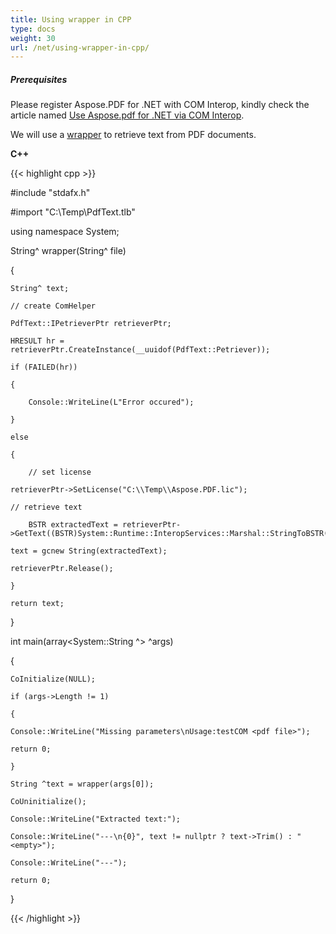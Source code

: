 ```yaml
---
title: Using wrapper in CPP
type: docs
weight: 30
url: /net/using-wrapper-in-cpp/
---
```


##### **Prerequisites**
Please register Aspose.PDF for .NET with COM Interop, kindly check the article named [Use Aspose.pdf for .NET via COM Interop](/pdf/net/use-aspose-pdf-for-net-via-com-interop-html/).

We will use a [wrapper](http://www.aspose.com/docs/display/pdfnet/Creating+a+Wrapper+Assembly) to retrieve text from PDF documents.

**C++**

{{< highlight cpp >}}

 #include "stdafx.h"

#import "C:\Temp\PdfText.tlb"

using namespace System;

String^ wrapper(String^ file)

{

    String^ text;

    // create ComHelper

    PdfText::IPetrieverPtr retrieverPtr;

    HRESULT hr = retrieverPtr.CreateInstance(__uuidof(PdfText::Petriever));

    if (FAILED(hr))

    {

        Console::WriteLine(L"Error occured");

    }

    else

    {

        // set license

	retrieverPtr->SetLicense("C:\\Temp\\Aspose.PDF.lic");

	// retrieve text

        BSTR extractedText = retrieverPtr->GetText((BSTR)System::Runtime::InteropServices::Marshal::StringToBSTR(file).ToPointer());

	text = gcnew String(extractedText);

	retrieverPtr.Release();

    }

    return text;

}

int main(array<System::String ^> ^args)

{

    CoInitialize(NULL);

    if (args->Length != 1)

    {

	Console::WriteLine("Missing parameters\nUsage:testCOM <pdf file>");

	return 0;

    }

    String ^text = wrapper(args[0]);

    CoUninitialize();

    Console::WriteLine("Extracted text:");

    Console::WriteLine("---\n{0}", text != nullptr ? text->Trim() : "<empty>");

    Console::WriteLine("---");

    return 0;

}

{{< /highlight >}}

